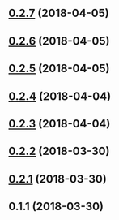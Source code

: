 <a name="0.2.7"></a>
## [0.2.7](/compare/v0.2.6...v0.2.7) (2018-04-05)



<a name="0.2.6"></a>
## [0.2.6](/compare/v0.2.5...v0.2.6) (2018-04-05)



<a name="0.2.5"></a>
## [0.2.5](/compare/v0.2.4...v0.2.5) (2018-04-05)



<a name="0.2.4"></a>
## [0.2.4](/compare/v0.2.3...v0.2.4) (2018-04-04)



<a name="0.2.3"></a>
## [0.2.3](/compare/v0.2.2...v0.2.3) (2018-04-04)



<a name="0.2.2"></a>
## [0.2.2](/compare/v0.2.1...v0.2.2) (2018-03-30)



<a name="0.2.1"></a>
## [0.2.1](/compare/v0.1.1...v0.2.1) (2018-03-30)



<a name="0.1.1"></a>
## 0.1.1 (2018-03-30)



